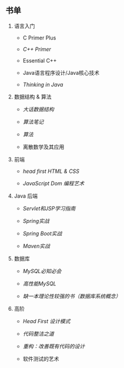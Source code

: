 ## 书单

1. 语言入门
   + C Primer Plus

   + *C++ Primer*

   + Essential C++

   + Java语言程序设计/Java核心技术

   + *Thinking in Java*

2. 数据结构 & 算法

   + *大话数据结构*

   + *算法笔记*

   + *算法*

   + 离散数学及其应用

2. 前端
   + *head first HTML & CSS*

   + *JavaScript Dom 编程艺术*

3. Java 后端
   + *Servlet和JSP学习指南*

   + *Spring实战*

   + *Spring Boot实战*

   + *Maven实战*

4. 数据库
   + *MySQL必知必会*

   + *高性能MySQL*

   + *缺一本理论性较强的书（数据库系统概念）*

5. 高阶
   + *Head First 设计模式*

   + *代码整洁之道*

   + *重构：改善既有代码的设计*

   + 软件测试的艺术
